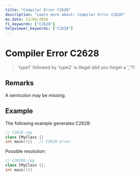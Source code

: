 ```yaml
---
title: "Compiler Error C2628"
description: "Learn more about: Compiler Error C2628"
ms.date: 11/04/2016
f1_keywords: ["C2628"]
helpviewer_keywords: ["C2628"]
---
```

# Compiler Error C2628

> 'type1' followed by 'type2' is illegal (did you forget a ';'?)

## Remarks

A semicolon may be missing.

## Example

The following example generates C2628:

```cpp
// C2628.cpp
class CMyClass {}
int main(){}   // C2628 error
```

Possible resolution:

```cpp
// C2628b.cpp
class CMyClass {};
int main(){}
```
